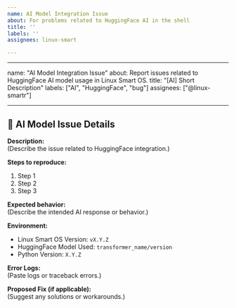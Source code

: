 ```yaml
---
name: AI Model Integration Issue
about: For problems related to HuggingFace AI in the shell
title: ''
labels: ''
assignees: linux-smart

---
```


---
name: "AI Model Integration Issue"
about: Report issues related to HuggingFace AI model usage in Linux Smart OS.
title: "[AI] Short Description"
labels: ["AI", "HuggingFace", "bug"]
assignees: ["@linux-smartr"]

---

## 🤖 AI Model Issue Details  
**Description:**  
(Describe the issue related to HuggingFace integration.)  

**Steps to reproduce:**  
1. Step 1  
2. Step 2  
3. Step 3  

**Expected behavior:**  
(Describe the intended AI response or behavior.)  

**Environment:**  
- Linux Smart OS Version: `vX.Y.Z`  
- HuggingFace Model Used: `transformer_name/version`  
- Python Version: `X.Y.Z`  

**Error Logs:**  
(Paste logs or traceback errors.)  

**Proposed Fix (if applicable):**  
(Suggest any solutions or workarounds.)
